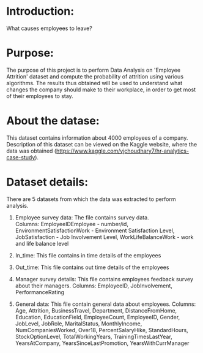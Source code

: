 # Introduction:
What causes employees to leave?

# Purpose:
The purpose of this project is to perform Data Analysis on 'Employee Attrition' dataset and compute the probability of attrition using various algorithms. The results thus obtained will be used to understand what changes the company should make to their workplace, in order to get most of their employees to stay.

# About the datase:
This dataset contains information about 4000 employees of a company. Description of this dataset can be viewed on the Kaggle website, where the data was obtained (https://www.kaggle.com/vjchoudhary7/hr-analytics-case-study).

# Dataset details:
  There are 5 datasets from which the data was extracted to perform analysis.
  
  1. Employee survey data: The file contains survey data.  
  Columns:
  EmployeeIDEmployee - number/id,
  EnvironmentSatisfactionWork - Environment Satisfaction Level,
  JobSatisfaction - Job Involvement Level,
  WorkLifeBalanceWork  - work and life balance level
  
  2. In_time: This file contains in time details of the employees

 3. Out_time: This file contains out time details of the employees

 4. Manager survey details: This file contains employees feedback survey about their managers.
  Columns:
  EmployeeID,
  JobInvolvement,
  PerformanceRating 
  
  
  5. General data: This file contain general data about employees.
  Columns: 
  Age,
  Attrition,
  BusinessTravel, 
  Department, 
  DistanceFromHome, 
  Education,
  EducationField,
  EmployeeCount,
  EmployeeID,
  Gender,
  JobLevel,
  JobRole,
  MaritalStatus,
  MonthlyIncome,
  NumCompaniesWorked,
  Over18,
  PercentSalaryHike,
  StandardHours,
  StockOptionLevel,
  TotalWorkingYears,
  TrainingTimesLastYear,
  YearsAtCompany,
  YearsSinceLastPromotion,
  YearsWithCurrManager
